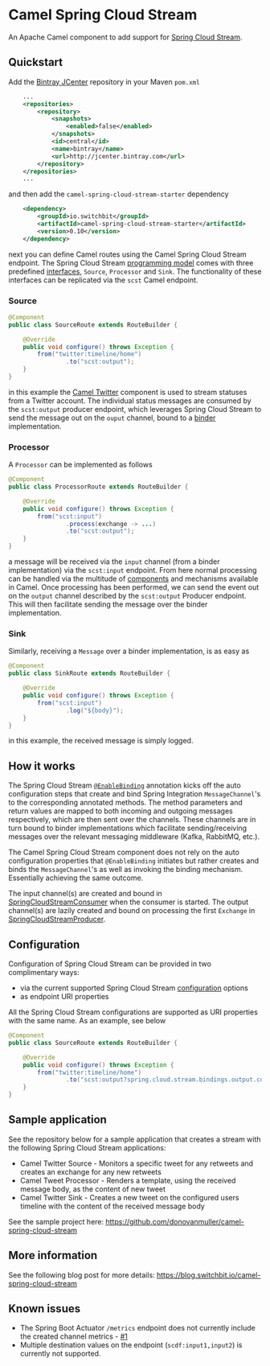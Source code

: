# Camel Spring Cloud Stream

An Apache Camel component to add support for [Spring Cloud Stream](https://cloud.spring.io/spring-cloud-stream/).

## Quickstart

Add the [Bintray JCenter](https://bintray.com/bintray/jcenter)
repository in your Maven `pom.xml`

```xml
    ...
    <repositories>
        <repository>
            <snapshots>
                <enabled>false</enabled>
            </snapshots>
            <id>central</id>
            <name>bintray</name>
            <url>http://jcenter.bintray.com</url>
        </repository>
    </repositories>
    ...
```

and then add the `camel-spring-cloud-stream-starter` dependency

```xml
    <dependency>
        <groupId>io.switchbit</groupId>
        <artifactId>camel-spring-cloud-stream-starter</artifactId>
        <version>0.10</version>
    </dependency>
```

next you can define Camel routes using the Camel Spring Cloud Stream endpoint.
The Spring Cloud Stream [programming model](http://docs.spring.io/spring-cloud-stream/docs/current/reference/htmlsingle/#_programming_model)
comes with three predefined [interfaces](http://docs.spring.io/spring-cloud-stream/docs/current/reference/htmlsingle/#__literal_source_literal_literal_sink_literal_and_literal_processor_literal),
`Source`, `Processor` and `Sink`. The functionality of these interfaces can be replicated via the `scst` Camel endpoint.

### Source
 
```java
@Component
public class SourceRoute extends RouteBuilder {

    @Override
    public void configure() throws Exception {
        from("twitter:timeline/home")
                .to("scst:output");
    }
}
```

in this example the [Camel Twitter](http://camel.apache.org/twitter.html)
component is used to stream statuses from a Twitter account. The individual status messages
are consumed by the `scst:output` producer endpoint, which leverages Spring Cloud Stream
to send the message out on the `ouput` channel, bound to a [binder](http://docs.spring.io/spring-cloud-stream/docs/current/reference/htmlsingle/#_binders)
implementation.

### Processor

A `Processor` can be implemented as follows

```java
@Component
public class ProcessorRoute extends RouteBuilder {

    @Override
    public void configure() throws Exception {
        from("scst:input")
                .process(exchange -> ...)
                .to("scst:output");
    }
}
```

a message will be received via the `input` channel (from a binder implementation) via the `scst:input`
endpoint. From here normal processing can be handled via the multitude of [components](https://camel.apache.org/components.html)
and mechanisms available in Camel. Once processing has been performed, we can send the event out
on the `output` channel described by the `scst:output` Producer endpoint. This will then facilitate
sending the message over the binder implementation.

### Sink

Similarly, receiving a `Message` over a binder implementation, is as easy as

```java
@Component
public class SinkRoute extends RouteBuilder {

    @Override
    public void configure() throws Exception {
        from("scst:input")
                .log("${body}");
    }
}
```

in this example, the received message is simply logged.

## How it works

The Spring Cloud Stream [`@EnableBinding`](http://docs.spring.io/spring-cloud-stream/docs/current/reference/htmlsingle/#_triggering_binding_via_literal_enablebinding_literal)
annotation kicks off the auto configuration steps that create and bind Spring Integration `MessageChannel`'s
to the corresponding annotated methods. The method parameters and return values are mapped
to both incoming and outgoing messages respectively, which are then sent over the channels.
These channels are in turn bound to binder implementations which facilitate sending/receiving messages
over the relevant messaging middleware (Kafka, RabbitMQ, etc.).
  
The Camel Spring Cloud Stream component does not rely on the auto configuration properties
that `@EnableBinding` initiates but rather creates and binds the `MessageChannel`'s
as well as invoking the binding mechanism. Essentially achieving the same outcome.

The input channel(s) are created and bound in [SpringCloudStreamConsumer](camel-spring-cloud-stream/src/main/java/io/switchbit/SpringCloudStreamConsumer.java)
when the consumer is started. The output channel(s) are lazily created and bound on processing the first `Exchange` in
[SpringCloudStreamProducer](camel-spring-cloud-stream/src/main/java/io/switchbit/SpringCloudStreamProducer.java).

## Configuration

Configuration of Spring Cloud Stream can be provided in two complimentary ways:

* via the current supported Spring Cloud Stream [configuration](http://docs.spring.io/spring-cloud-stream/docs/current/reference/htmlsingle/#_configuration_options)
options
* as endpoint URI properties

All the Spring Cloud Stream configurations are supported as URI properties with the same name.
As an example, see below

```java
@Component
public class SourceRoute extends RouteBuilder {

    @Override
    public void configure() throws Exception {
        from("twitter:timeline/home")
                .to("scst:output?spring.cloud.stream.bindings.output.contentType=application/json&spring.cloud.stream.bindings.output.destination=output-queue");
    }
}
```

## Sample application

See the repository below for a sample application that creates a stream with the following Spring Cloud Stream applications:

* Camel Twitter Source - Monitors a specific tweet for any retweets and creates an exchange for any new retweets
* Camel Tweet Processor - Renders a template, using the received message body, as the content of new tweet
* Camel Twitter Sink - Creates a new tweet on the configured users timeline with the content of the received message body

See the sample project here: https://github.com/donovanmuller/camel-spring-cloud-stream

## More information

See the following blog post for more details: https://blog.switchbit.io/camel-spring-cloud-stream

## Known issues

* The Spring Boot Actuator `/metrics` endpoint does not currently include the created channel metrics - [#1](https://github.com/donovanmuller/camel-spring-cloud-stream/issues/1)
* Multiple destination values on the endpoint (`scdf:input1,input2`) is currently not supported.








